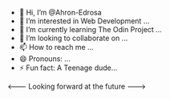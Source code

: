 - 👋 Hi, I’m @Ahron-Edrosa
- 👀 I’m interested in Web Development ...
- 🌱 I’m currently learning The Odin Project ...
- 💞️ I’m looking to collaborate on ...
- 📫 How to reach me ...
- 😄 Pronouns: ...
- ⚡ Fun fact: A Teenage dude...

<---
Looking forward at the future 
--->
